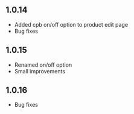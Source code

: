 ## 1.0.14

* Added cpb on/off option to product edit page
* Bug fixes

## 1.0.15

* Renamed on/off option
* Small improvements

## 1.0.16

* Bug fixes
